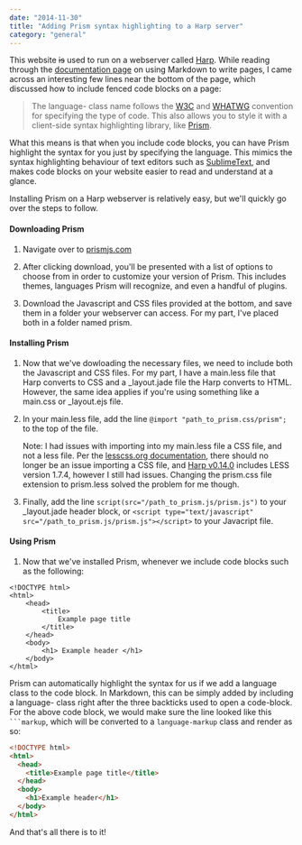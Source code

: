 ```yaml
---
date: "2014-11-30"
title: "Adding Prism syntax highlighting to a Harp server"
category: "general"
---
```


This website ~~is~~ used to run on a webserver called [Harp](http://harpjs.com). While reading through the [documentation page](http://harpjs.com/docs/development/markdown) on using Markdown to write pages, I came across an interesting few lines near the bottom of the page, which discussed how to include fenced code blocks on a page:

> The language- class name follows the [W3C](http://www.w3.org/TR/html5/text-level-semantics.html#the-code-element) and [WHATWG](http://www.whatwg.org/specs/web-apps/current-work/multipage/text-level-semantics.html#the-code-element) convention for specifying the type of code. This also allows you to style it with a client-side syntax highlighting library, like [Prism](http://prismjs.com/).

What this means is that when you include code blocks, you can have Prism highlight the syntax for you just by specifying the language. This mimics the syntax highlighting behaviour of text editors such as [SublimeText](http://www.sublimetext.com/), and makes code blocks on your website easier to read and understand at a glance.

Installing Prism on a Harp webserver is relatively easy, but we'll quickly go over the steps to follow.

#### Downloading Prism

1. Navigate over to [prismjs.com](http://prismjs.com/)

2. After clicking download, you'll be presented with a list of options to choose from in order to customize your version of Prism. This includes themes, languages Prism will recognize, and even a handful of plugins.

3. Download the Javascript and CSS files provided at the bottom, and save them in a folder your webserver can access. For my part, I've placed both in a folder named prism.

#### Installing Prism

1. Now that we've dowloading the necessary files, we need to include both the Javascript and CSS files. For my part, I have a main.less file that Harp converts to CSS and a \_layout.jade file the Harp converts to HTML. However, the same idea applies if you're using something like a main.css or \_layout.ejs file.

2. In your main.less file, add the line `@import "path_to_prism.css/prism";` to the top of the file.

   Note: I had issues with importing into my main.less file a CSS file, and not a less file. Per the [lesscss.org documentation](http://lesscss.org/features/#import-options-css), there should no longer be an issue importing a CSS file, and [Harp v0.14.0](http://harpjs.com/blog/v0-14-0-implicit-autoprefixing) includes LESS version 1.7.4, however I still had issues. Changing the prism.css file extension to prism.less solved the problem for me though.

3. Finally, add the line `script(src="/path_to_prism.js/prism.js")` to your \_layout.jade header block, or `<script type="text/javascript" src="/path_to_prism.js/prism.js"></script>` to your Javacript file.

#### Using Prism

1. Now that we've installed Prism, whenever we include code blocks such as the following:

```
<!DOCTYPE html>
<html>
    <head>
        <title>
            Example page title
        </title>
    </head>
    <body>
        <h1> Example header </h1>
    </body>
</html>
```

Prism can automatically highlight the syntax for us if we add a language class to the code block. In Markdown, this can be simply added by including a language- class right after the three backticks used to open a code-block. For the above code block, we would make sure the line looked like this ` ```markup`, which will be converted to a `language-markup` class and render as so:

```html
<!DOCTYPE html>
<html>
  <head>
    <title>Example page title</title>
  </head>
  <body>
    <h1>Example header</h1>
  </body>
</html>
```

And that's all there is to it!
